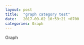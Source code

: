 ```yaml
---
layout: post
title:  "graph category test"
date:   2017-09-02 10:59:21 +0700
categories: Graph
---
```

Graph